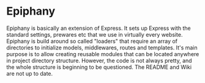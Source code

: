 # Epiphany

Epiphany is basically an extension of Express. It sets up Express with the
standard settings, prewares etc that we use in virtually every website.
Epiphany is build around so called "loaders" that require an array of
directories to initialize models, middlewares, routes and templates. It's main
purpose is to allow creating reusable modules that can be located anywhere in
project directory structure. However, the code is not always pretty, and the
whole structure is beginning to be questioned. The README and Wiki are not up
to date.
